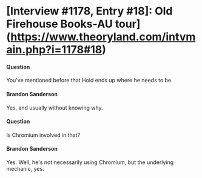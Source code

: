 # [Interview #1178, Entry #18]: Old Firehouse Books-AU tour](https://www.theoryland.com/intvmain.php?i=1178#18)

#### Question

You've mentioned before that Hoid ends up where he needs to be.

#### Brandon Sanderson

Yes, and usually without knowing why.

#### Question

Is Chromium involved in that?

#### Brandon Sanderson

Yes. Well, he's not necessarily using Chromium, but the underlying mechanic, yes.

